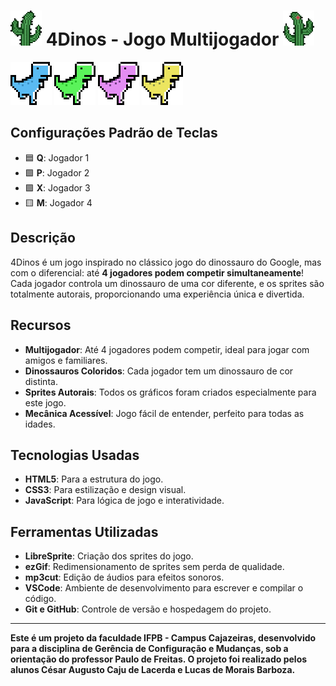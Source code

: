 <h1><img src="./images/cactus/cactus2.gif" alt="logo" width="50" /> 4Dinos - Jogo Multijogador <img src="./images/cactus/cactus3.gif" alt="logo" width="50" /></h1>

![Dino Azul](./images/dinos/bluedino.gif)
![Dino Verde](./images/dinos/greendino.gif)
![Dino Rosa](./images/dinos/pinkdino.gif)
![Dino Amarelo](./images/dinos/yellowdino.gif)

## Configurações Padrão de Teclas
- 🟦 **Q**: Jogador 1
- 🟩 **P**: Jogador 2 
- 🟪 **X**: Jogador 3 
- 🟨 **M**: Jogador 4 

## Descrição

4Dinos é um jogo inspirado no clássico jogo do dinossauro do Google, mas com o diferencial: até **4 jogadores podem competir simultaneamente**! Cada jogador controla um dinossauro de uma cor diferente, e os sprites são totalmente autorais, proporcionando uma experiência única e divertida.

## Recursos

- **Multijogador**: Até 4 jogadores podem competir, ideal para jogar com amigos e familiares.
- **Dinossauros Coloridos**: Cada jogador tem um dinossauro de cor distinta.
- **Sprites Autorais**: Todos os gráficos foram criados especialmente para este jogo.
- **Mecânica Acessível**: Jogo fácil de entender, perfeito para todas as idades.

## Tecnologias Usadas

- **HTML5**: Para a estrutura do jogo.
- **CSS3**: Para estilização e design visual.
- **JavaScript**: Para lógica de jogo e interatividade.

## Ferramentas Utilizadas

- **LibreSprite**: Criação dos sprites do jogo.
- **ezGif**: Redimensionamento de sprites sem perda de qualidade.
- **mp3cut**: Edição de áudios para efeitos sonoros.
- **VSCode**: Ambiente de desenvolvimento para escrever e compilar o código.
- **Git e GitHub**: Controle de versão e hospedagem do projeto.

---

**Este é um projeto da faculdade IFPB - Campus Cajazeiras, desenvolvido para a disciplina de Gerência de Configuração e Mudanças, sob a orientação do professor Paulo de Freitas. O projeto foi realizado pelos alunos César Augusto Caju de Lacerda e Lucas de Morais Barboza.**
